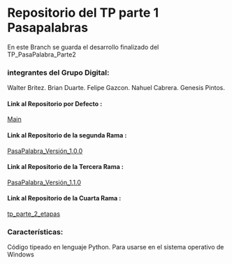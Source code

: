 # Repositorio del TP parte 1 Pasapalabras

En este Branch se guarda el desarrollo finalizado del TP_PasaPalabra_Parte2

### integrantes del Grupo Digital: 

Walter Britez. Brian Duarte. Felipe Gazcon. Nahuel Cabrera. Genesis Pintos. 

#### Link al Repositorio por Defecto :

[Main](https://github.com/walterbritez/TP_PasaPalabra.git)

#### Link al Repositorio de la segunda Rama :

[PasaPalabra_Versión_1.0.0](https://github.com/walterbritez/TP_PasaPalabra/tree/PasaPalabra_Versi%C3%B3n_1.0.0)

#### Link al Repositorio de la Tercera Rama :

[PasaPalabra_Versión_1.1.0](https://github.com/walterbritez/TP_PasaPalabra/tree/PasaPalabra_Versi%C3%B3n_1.1.0)

#### Link al Repositorio de la Cuarta Rama :

[tp_parte_2_etapas](https://github.com/walterbritez/TP_PasaPalabra/tree/tp_parte_2_etapas)


### Características:

Código tipeado en lenguaje Python. Para usarse en el sistema operativo de Windows